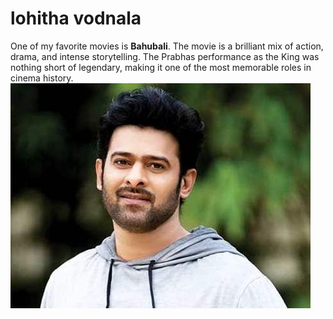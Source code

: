 # lohitha vodnala
One of my favorite movies is **Bahubali**. The movie is a brilliant mix of action, drama, and intense storytelling. The Prabhas performance as the King was nothing short of legendary, making it one of the most memorable roles in cinema history.
![Prabhas](images/prabhas.jpg)
